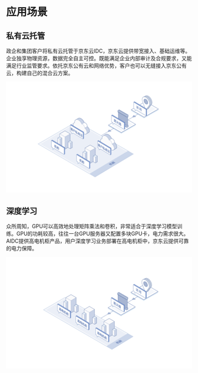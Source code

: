 # 应用场景
## 私有云托管
政企和集团客户将私有云托管于京东云IDC，京东云提供带宽接入、基础运维等。企业独享物理资源，数据完全自主可控。既能满足企业内部审计及合规要求，又能满足行业监管要求。依托京东公有云和网络优势，客户也可以无缝接入京东公有云，构建自己的混合云方案。

![私有云托管](../Co-location-1.png)

## 深度学习
众所周知，GPU可以高效地处理矩阵乘法和卷积，非常适合于深度学习模型训练。GPU的功耗较高，往往一台GPU服务器又配置多块GPU卡，电力需求很大。AIDC提供高电机柜产品，用户深度学习业务部署在高电机柜中，京东云提供可靠的电力保障。

![深度学习](../Co-location-2.png)
